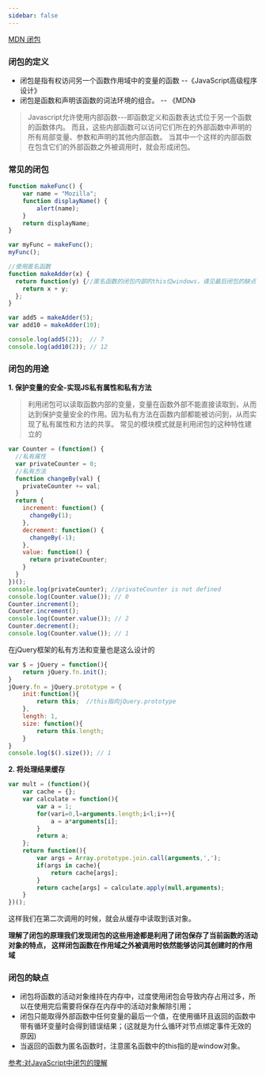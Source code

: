 ```yaml
---
sidebar: false
---
```


[MDN 闭包](https://developer.mozilla.org/zh-CN/docs/Web/JavaScript/Closures)

### 闭包的定义
- 闭包是指有权访问另一个函数作用域中的变量的函数 --《JavaScript高级程序设计》
- 闭包是函数和声明该函数的词法环境的组合。 -- 《MDN》

> Javascript允许使用内部函数---即函数定义和函数表达式位于另一个函数的函数体内。
> 而且，这些内部函数可以访问它们所在的外部函数中声明的所有局部变量、参数和声明的其他内部函数。
> 当其中一个这样的内部函数在包含它们的外部函数之外被调用时，就会形成闭包。

### 常见的闭包
```js
function makeFunc() {
    var name = "Mozilla";
    function displayName() {
        alert(name);
    }
    return displayName;
}

var myFunc = makeFunc();
myFunc();

//使用匿名函数
function makeAdder(x) {
  return function(y) {//匿名函数的闭包内部的this位windows，请见最后闭包的缺点
    return x + y;
  };
}

var add5 = makeAdder(5);
var add10 = makeAdder(10);

console.log(add5(2));  // 7
console.log(add10(2)); // 12
```

### 闭包的用途

**1. 保护变量的安全-实现JS私有属性和私有方法**
> 利用闭包可以读取函数内部的变量，变量在函数外部不能直接读取到，从而达到保护变量安全的作用。因为私有方法在函数内部都能被访问到，从而实现了私有属性和方法的共享。
常见的模块模式就是利用闭包的这种特性建立的
```js
var Counter = (function() {
  //私有属性
  var privateCounter = 0; 
  //私有方法
  function changeBy(val) { 
    privateCounter += val;
  }
  return {
    increment: function() {
      changeBy(1);
    },
    decrement: function() {
      changeBy(-1);
    },
    value: function() {
      return privateCounter;
    }
  }   
})();
console.log(privateCounter); //privateCounter is not defined 
console.log(Counter.value()); // 0
Counter.increment();
Counter.increment();
console.log(Counter.value()); // 2
Counter.decrement();
console.log(Counter.value()); // 1
```

在jQuery框架的私有方法和变量也是这么设计的

```js
var $ = jQuery = function(){
    return jQuery.fn.init();
}
jQuery.fn = jQuery.prototype = {
    init:function(){
        return this;  //this指向jQuery.prototype
    },
    length: 1,
    size: function(){
        return this.length;
    }
}
console.log($().size()); // 1

```
**2. 将处理结果缓存**
```js
var mult = (function(){
    var cache = {};
    var calculate = function(){
        var a = 1;
        for(vari=0,l=arguments.length;i<l;i++){
            a = a*arguments[i];
        }
        return a;    
    };
    return function(){
        var args = Array.prototype.join.call(arguments,',');
        if(args in cache){
            return cache[args];
        }
        return cache[args] = calculate.apply(null,arguments);    
    }
})();
```
这样我们在第二次调用的时候，就会从缓存中读取到该对象。

**理解了闭包的原理我们发现闭包的这些用途都是利用了闭包保存了当前函数的活动对象的特点，
这样闭包函数在作用域之外被调用时依然能够访问其创建时的作用域**

### 闭包的缺点
- 闭包将函数的活动对象维持在内存中，过度使用闭包会导致内存占用过多，所以在使用完后需要将保存在内存中的活动对象解除引用；
- 闭包只能取得外部函数中任何变量的最后一个值，在使用循环且返回的函数中带有循环变量时会得到错误结果；(这就是为什么循环对节点绑定事件无效的原因)
- 当返回的函数为匿名函数时，注意匿名函数中的this指的是window对象。


[参考:对JavaScript中闭包的理解](https://www.cnblogs.com/jesse131/p/9079290.html)
